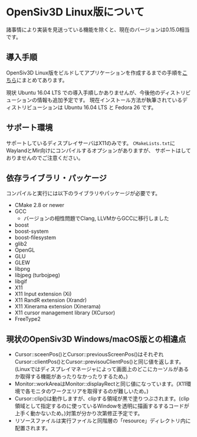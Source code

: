 # OpenSiv3D Linux版について
諸事情により実装を見送っている機能を除くと、現在のバージョンは0.15.0相当です。

## 導入手順
OpenSiv3D Linux版をビルドしてアプリケーションを作成するまでの手順を[こちら](INSTALL.md)にまとめてあります。

現状 Ubuntu 16.04 LTS での導入手順しかありませんが、今後他のディストリビューションの情報も追加予定です。
現在インストール方法が執筆されているディストリビューションは Ubuntu 16.04 LTS と Fedora 26 です。

## サポート環境
サポートしているディスプレイサーバはX11のみです。
`CMakeLists.txt`にWaylandとMir向けにコンパイルするオプションがありますが、
サポートはしておりませんのでご注意ください。

## 依存ライブラリ・パッケージ
コンパイルと実行には以下のライブラリやパッケージが必要です。
- CMake 2.8 or newer
- GCC
  - バージョンの相性問題でClang, LLVMからGCCに移行しました
- boost
- boost-system
- boost-filesystem
- glib2
- OpenGL
- GLU
- GLEW
- libpng
- libjpeg (turbojpeg)
- libgif
- X11
- X11 Input extension (Xi)
- X11 RandR extension (Xrandr)
- X11 Xinerama extension (Xinerama)
- X11 cursor management library (XCursor)
- FreeType2


## 現状のOpenSiv3D Windows/macOS版との相違点
- Cursor::sceenPos()とCursor::previousScreenPos()はそれぞれCursor::clientPos()とCursor::previsouClientPos()と同じ値を返します。(Linuxではディスプレイマネージャによって画面上のどこにカーソルがあるか取得する機能があったりなかったりするため。)
- Monitor::workAreaはMonitor::displayRectと同じ値になっています。(X11環境で各モニタのワークエリアを取得するのが難しいため。)
- Cursor::clip()は動作しますが、clipする領域が黒で塗りつぶされます。(clip領域として指定するのに使っているWindowを透明に描画するするコードが上手く動かないため。)対策が分かり次第修正予定です。
- リソースファイルは実行ファイルと同階層の「resource」ディレクトリ内に配置されます。


